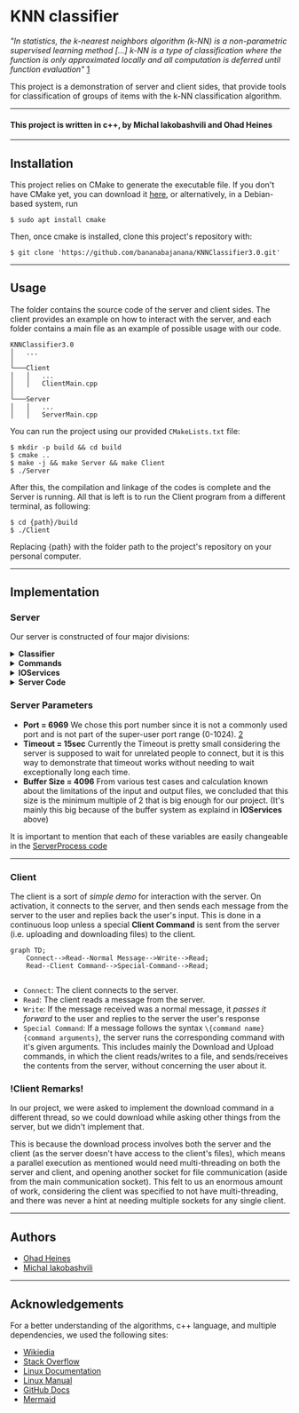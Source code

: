# KNN classifier
<em>"In statistics, the k-nearest neighbors algorithm (k-NN) is a non-parametric supervised learning method [...] k-NN is a type of classification where the function is only approximated locally and all computation is deferred until function evaluation"</em> [1]

This project is a demonstration of server and client sides, 
that provide tools for classification of groups of items with the k-NN classification algorithm. 

----
#### This project is written in <b>c++</b>, by <b>Michal Iakobashvili</b> and <b>Ohad Heines</b>

----

## Installation

This project relies on CMake to generate the executable file. If you don't have CMake yet, you can download it [here](https://cmake.org/download/), or alternatively, in a Debian-based system, run

```console
$ sudo apt install cmake
```

<p>Then, once cmake is installed, clone this project's repository with:</p>

```console
$ git clone 'https://github.com/bananabajanana/KNNClassifier3.0.git'
```

----

## Usage
The folder contains the source code of the server and client sides.
The client provides an example on how to interact with the server, 
and each folder contains a main file as an example of possible usage with
our code.

```
KNNClassifier3.0
│   ...
│
└───Client
│   │   ...
│   │   ClientMain.cpp
│
└───Server
│   │   ...
│   │   ServerMain.cpp
```

<p>You can run the project using our provided <code>CMakeLists.txt</code> file:</p>

```console
$ mkdir -p build && cd build
$ cmake ..
$ make -j && make Server && make Client
$ ./Server
```

After this, the compilation and linkage of the codes is complete and the Server is running.
All that is left is to run the Client program from a different terminal, as following:

```console
$ cd {path}/build
$ ./Client
```
Replacing {path} with the folder path to the project's repository on your personal computer.

----

## Implementation

### Server

Our server is constructed of four major divisions:
<details><summary>
<b>Classifier</b>
</summary>
<p> 

#### Manages the actual data and classification of objects with an implementation of the KNN algorithm.

We first save the objects themselves as Items, which each keep an item's characteristics and type.


```c++
class Item {
private:
    string type;
    const NPoint character;
    ...
};
```

The NPoint is a representation of the Item's parameters, and functions as a point in an N-dimensional coordinate system.

In addition, our code implements the algorithm with three different possible distance functions: Euclidean distance, Manhattan distance, and Chebyshev distance, but to allow the addition of other distance functions in the future, we implemented generic code with an abstract distance class.

```c++
class DistanceCalc {
public:
    virtual double distance(NPoint p1, NPoint p2) = 0;
    td::string toString();
    ...
};
```

Finally we created a Classifier class. An object of this type, keeps training and testing data (both with their corresponding type answers), and makes it's own classification. We keep the answers to both the test and answers, so we can later calculate the algorithm's confusion matrix. 

</p></details>

<details><summary>
<b>Commands</b>
</summary>
<p>

#### Manages the different commands sent by the client to the server. This includes things such as upload file, download file, classify data, and more.

To make the addition of new commands easy and accessible in the future, we made a generic Command abstract class, of which all commands inherit.

```c++
class Command {
    ...
    string description;
    virtual void execute() = 0;
};
```

Each command has to implement two major things in order to be added to the server. First it needs to implement an execute command, which does whatever the command is supposed to do. Second, it needs to keep a description of the command, in order to add it as a valid option in the menu for the client to pick. 

The current list of commands is as follows
* upload an unclassified csv data file - lets the client upload both a training data file and a testing data file.
* algorithm settings - lets the user view and change the k value and distance calculation method for the algorithm (accepted k values between 1 and 10, and valid calculation methods are "EUC" (Euclidean), "MAN" (Manhattan), "CHE" (Chebyshev)).
* classify data - asks the server to classify the data currently uploaded.
* display results - displays the results from the previous classification.
* download results - lets the user download the classification results from the previous classification to its computer.
* display algorithm confusion matrix - displays the algorithm's confusion matrix.
</p></details>

<details><summary>
<b>IOServices</b>
</summary>
<p>

#### Manages the two different approaches of getting I/O (Input / Output). The main one being socket I/O to allow server and client sides, but also implements console I/O to allow easy debugging.

To make it easier to add more I/O services in the future, we implemented an abstract DefaultIO Class as follows.

```c++
class DefaultIO {
    ...
    virtual string read() = 0;
    virtual void write(string toWrite) = 0;
};
```

This makes sure each I/O service implemented and used in the future implements at least the minimum requirements it needs to (an input and output commands).

The main way to get Input and Output in this project is through sockets (because we need to establish working communication between the server and clients). And so, we'll further explore the SocketIO class.

```c++
class SocketIO : public DefaultIO {
private:
    int socket;
    int expected_data_len = 4096;
    std::string toSend;
    ServerProcess server;
public:
    ...
};
```

The SocketIO saves the socket it is in charge of, and the ServerProcess which created it (ServerProcess objects are explained in `Server Code`).

In addition, while working on the server, we found out sometimes the server sends the client multiple different messages in a row, without needing an input in-between (which can cause a problem as the client doesn't know when to send input or listen to more content from the server).

To fix this problem, we made the SocketIO keep a buffer of everything it needs to send, and the `write` function just adds a message to this backlog.

```c++
void SocketIO::write(std::string message) {
    toSend += message;
}
```

Then, Only when we call the `read` command, we will send a message to the client.

```c++
std::string SocketIO::read() {
    //Sending backlog
    ...
    
    //Clearing backlog 
    toSend = "";
    
    //Reading new Message
    ...
}
```

This infrastructure makes sure we only send a message to the client when we expect an input, which makes the communication more consistent.

</p></details>

<details><summary>
<b>Server Code</b>
</summary>
<p>

#### These files manage the server processes. These are all about managing multiple clients, assigning sockets and threads, dealing with errors and making sure there are no memory leaks.

The server code is divided to two different object files. First manages the CLI (Command Line Interface) and communication with a single Client. And the second handles the management of sockets and threads for the server as a whole.

Thanks to all of our previous work, the CLI Object is relatively small and simple. It has one function `start`, which enters a continuous loop of printing the menu, waiting for a command decision, and executing the corresponding command.

```c++
class CLI {
    void start() {
        while(true) {
            //print menu based on all the commands' descriptions
            string menu = ...;
            defaultIO->write(menu);
            
            //receiving user choice
            string choice = defaultIO->read();
            switch (choice) {
                ...
            }
        }
    }
};
```

*Please note that this is merely a schematic representation of the algorithm, and there is more going on behind the scenes.*

The ServerProcess, manages multi-threading and socket assignment for new users. In addition, It manages the timeout mechanism and makes sure there are no memory leaks.

```mermaid
graph TD;
    Listen-->Accept;
    Accept.->CLI1-->Wait_For_Users;
    Accept.->CLI2-->Wait_For_Users;
    Accept.->CLI3-->Wait_For_Users;
    Listen-.timeout.->Wait_For_Users;
    Wait_For_Users-->Close_Server;
```

* `Listen`: The server waits for a user to connect.
* `Accept`: The accept stage in the connection process.
* `CLI`: A communication is created between the server and the client in a different thread.
* `Wait_For_Users`: Once the listen reached a timeout, it waits for the remaining users to finish their communication with the server.
* `Close_Server`: Frees remaining data from the heap.

</p></details>

### Server Parameters

* **Port = 6969** We chose this port number since it is not a commonly used port and is not part of the super-user port range (0-1024). [2]
* **Timeout = 15sec** Currently the Timeout is pretty small considering the server is supposed to wait for unrelated people to connect, but it is this way to demonstrate that timeout works without needing to wait exceptionally long each time.
* **Buffer Size = 4096** From various test cases and calculation known about the limitations of the input and output files, we concluded that this size is the minimum multiple of 2 that is big enough for our project. (It's mainly this big because of the buffer system as explaind in **IOServices** above)

It is important to mention that each of these variables are easily changeable in the [ServerProcess code](https://github.com/bananabajanana/KNNClassifier3.0/blob/4c8c2ba1275d9e308be0b3c4ba5c412ba2742d88/Server/ServerCode/ServerProcess.hpp#L19-L21)


----

### Client

The client is a sort of *simple demo* for interaction with the server. On activation, it connects to the server, and then sends each message from the server to the user and replies back the user's input. This is done in a continuous loop unless a special **Client Command** is sent from the server (i.e. uploading and downloading files) to the client. 

```mermaid
graph TD;
    Connect-->Read--Normal Message-->Write-->Read;
    Read--Client Command-->Special-Command-->Read;
    
```

* `Connect`: The client connects to the server.
* `Read`: The client reads a message from the server.
* `Write`: If the message received was a normal message, it *passes it forward* to the user and replies to the server the user's response
* `Special Command`: If a message follows the syntax `\{command name} {command arguments}`, the server runs the corresponding command with it's given arguments. This includes mainly the Download and Upload commands, in which the client reads/writes to a file, and sends/receives the contents from the server, without concerning the user about it.

### !Client Remarks!

In our project, we were asked to implement the download command in a different thread, so we could download while asking other things from the server, but we didn't implement that.

This is because the download process involves both the server and the client (as the server doesn't have access to the client's files), 
which means a parallel execution as mentioned would need multi-threading on both the server and client, and opening another socket for 
file communication (aside from the main communication socket). This felt to us an enormous amount of work, considering the client was 
specified to not have multi-threading, and there was never a hint at needing multiple sockets for any single client. 

----
## Authors

* [Ohad Heines](https://github.com/bananabajanana)
* [Michal Iakobashvili](https://github.com/michaliakobashvili)

----
## Acknowledgements

For a better understanding of the algorithms, c++ language, and multiple dependencies, we used the following sites:
* [Wikiedia](https://www.wikipedia.org/)
* [Stack Overflow](https://stackoverflow.com/)
* [Linux Documentation](https://linux.die.net/)
* [Linux Manual](https://man7.org/linux/man-pages/man2/select.2.html)
* [GitHub Docs](https://docs.github.com/en)
* [Mermaid](https://mermaid-js.github.io/mermaid/#/)

[1]: https://en.wikipedia.org/wiki/K-nearest_neighbors_algorithm
[2]: https://en.wikipedia.org/wiki/69